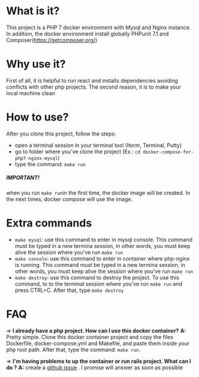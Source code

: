 # What is it?

This project is a PHP 7 docker environment with Mysql and Nginx instance. In addition, the docker environment install globally PHPunit 7.1 and Composer(https://getcomposer.org/)

# Why use it?

First of all, it is helpful to run react and installs dependencies avoiding conflicts with other php projects. The second reason, it is to make your local machine clean

# How to use?

After you clone this project, follow the steps:
- open a terminal session in your terminal tool (Iterm, Terminal, Putty)
- go to folder where you've clone the project (Ex.: ```cd docker-compose-for-php7-nginx-mysql```)
- type the command: ```make run```

##### IMPORTANT!
when you run ```make run```in the first time, the docker image will be created. In the next times, docker compose will use the image.

# Extra commands

- `make mysql`: use this command to enter in mysql console. This command must be typed in a new termina session, in other words, you must keep alive the session where you've run `make run`
- `make console`: use this command to enter in container where php-nginx is running. This command must be typed in a new termina session, in other words, you must keep alive the session where you've run `make run`
- `make destroy`: use this command to destroy the project. To use this command, to to the terminal session where you've run `make run` and press CTRL+C. After that, type `make destroy`

# FAQ

=> **I already have a php project. How can I use this docker container?**
**A:** Pretty simple. Clone this docker container project and copy the files Dockerfile, docker-compose.yml and Makefile, and paste them inside your php root path.  After that, type the command: ```make run```.

=> **I'm having problems to up the container or run rails project. What can I do ?**
**A:** create a [github issue](https://github.com/pierreabreup/docker-compose-for-php7-nginx-mysql/issues) . I promise will answer as soon as possible
